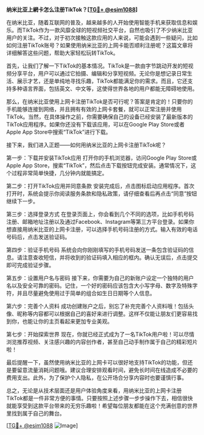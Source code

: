 **纳米比亚上網卡怎么注册TikTok？[[TG💪+ @esim1088](https://t.me/s/esim1088)]**

在纳米比亚，随着互联网的普及，越来越多的人开始使用智能手机来获取信息和娱乐。而TikTok作为一款风靡全球的短视频社交平台，自然也吸引了不少纳米比亚用户的关注。不过，对于初次接触这款应用的人来说，可能会遇到一些疑问，比如如何注册TikTok账号？如果使用纳米比亚的上网卡能否顺利注册呢？这篇文章将详细解答这些问题，帮助大家轻松玩转TikTok。

首先，让我们了解一下TikTok的基本情况。TikTok是一款由字节跳动开发的短视频分享平台，用户可以通过它拍摄、编辑和分享短视频。无论你是想记录日常生活、展示才艺，还是单纯地寻找乐趣，TikTok都能满足你的需求。而且，它还支持多种语言界面，包括英文、中文等，这使得世界各地的用户都能无障碍地使用。

那么，在纳米比亚使用上网卡注册TikTok是否可行呢？答案是肯定的！只要你的手机能够连接到网络，并且拥有有效的上网卡套餐，就可以正常注册并使用TikTok。当然，在具体操作之前，你需要确保自己的设备已经安装了最新版本的TikTok应用程序。如果你还没有下载该应用，可以在Google Play Store或者Apple App Store中搜索“TikTok”进行下载。

接下来，我们进入正题——如何用纳米比亚的上网卡注册TikTok呢？

第一步：下载并安装TikTok应用
打开你的手机浏览器，访问Google Play Store或Apple App Store，搜索“TikTok”，然后点击下载按钮完成安装。通常情况下，这个过程非常简单快捷，几分钟内就能搞定。

第二步：打开TikTok应用并同意条款
安装完成后，点击图标启动应用程序。首次打开时，系统会提示你阅读服务条款和隐私政策，请仔细查看后再点击“同意”按钮继续下一步。

第三步：选择登录方式
在登录页面上，你会看到几个不同的选项，比如手机号码注册、邮箱地址注册以及通过Facebook、Instagram等第三方平台登录。如果你想直接用纳米比亚的上网卡注册，可以选择手机号码注册的方式。输入有效的电话号码后，点击发送验证码。

第四步：验证手机号码
系统会向你刚刚填写的手机号码发送一条包含验证码的信息。请注意查收短信，并将收到的验证码填入相应的框内。确认无误后，点击提交即可完成验证步骤。

第五步：设置用户名与密码
接下来，你需要为自己的新账户设定一个独特的用户名以及安全可靠的密码。记住，一个好的密码应该包含大小写字母、数字及特殊字符，并且尽量避免使用过于简单的组合如生日日期等个人信息。

第六步：完善个人资料
成功创建账户之后，别忘了补充完善个人资料哦！包括头像、昵称等内容都可以根据自己的喜好来进行调整。这样不仅能让朋友们更容易找到你，也能让你的主页看起来更加专业美观。

第七步：开始探索世界
现在，你就已经正式成为了一名TikTok用户啦！可以尽情浏览推荐视频、关注感兴趣的内容创作者，甚至自己动手制作属于自己的精彩短片啦！

最后提醒一下，虽然使用纳米比亚的上网卡可以很好地支持TikTok的功能，但还是要留意流量消耗问题哦。建议合理安排观看时间，避免长时间在线造成不必要的费用支出。此外，为了保护个人隐私，在公开场合分享内容时也要谨慎行事。

总之，无论是从技术层面还是用户体验角度来看，用纳米比亚的上网卡注册TikTok都是一件非常方便的事情。只要按照上述步骤一步步操作下去，相信很快就能享受到这款平台带来的无穷乐趣啦！希望每位朋友都能在这个充满创意的世界里找到属于自己的舞台。

[[TG💪+ @esim1088](https://t.me/s/esim1088) ![Image](https://i.postimg.cc/4NQfJmqS/Snipaste-2025-05-13-00-14-12.png)]